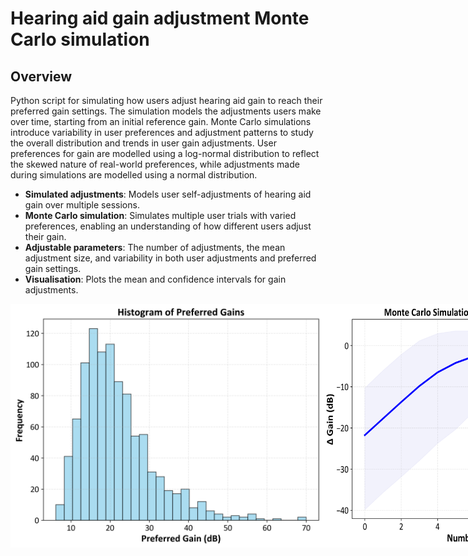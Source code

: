 # Hearing aid gain adjustment  Monte Carlo simulation

## Overview
Python script for simulating how users adjust hearing aid gain to reach their preferred gain settings. The simulation models the adjustments users make over time, starting from an initial reference gain. Monte Carlo simulations introduce variability in user preferences and adjustment patterns to study the overall distribution and trends in user gain adjustments. User preferences for gain are modelled using a log-normal distribution to reflect the skewed nature of real-world preferences, while adjustments made during simulations are modelled using a normal distribution.

- **Simulated adjustments**: Models user self-adjustments of hearing aid gain over multiple sessions.
- **Monte Carlo simulation**: Simulates multiple user trials with varied preferences, enabling an understanding of how different users adjust their gain.
- **Adjustable parameters**: The number of adjustments, the mean adjustment size, and variability in both user adjustments and preferred gain settings.
- **Visualisation**: Plots the mean and confidence intervals for gain adjustments.

<div style="display: flex; justify-content: space-between;">
  <img src="./monte_carlo_preferred_gains_log_normal.png" alt="Simulation Plot" width="500"/>
  <img src="./monte_carlo_gain_adjustment_plot_log_normal.png" alt="Simulation Plot" width="500"/>
</div>
